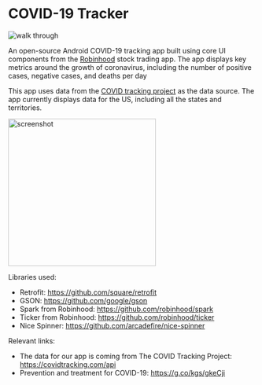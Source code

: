 # COVID-19 Tracker


<img src='https://media3.giphy.com/media/THm1ofDwDPganCYyIx/giphy.gif' title='walk through' />

An open-source Android COVID-19 tracking app built using core UI components from the [Robinhood](https://play.google.com/store/apps/details?id=com.robinhood.android) stock trading app. The app displays key metrics around the growth of coronavirus, including the number of positive cases, negative cases, and deaths per day

This app uses data from the [COVID tracking project](https://twitter.com/covid19tracking) as the data source. The app currently displays data for the US, including all the states and territories.

<img src='https://i.imgur.com/VCQNya5.png' width='300px' title='screenshot' />

Libraries used:
- Retrofit: https://github.com/square/retrofit
- GSON: https://github.com/google/gson
- Spark from Robinhood: https://github.com/robinhood/spark
- Ticker from Robinhood: https://github.com/robinhood/ticker
- Nice Spinner: https://github.com/arcadefire/nice-spinner

Relevant links:
- The data for our app is coming from The COVID Tracking Project: https://covidtracking.com/api
- Prevention and treatment for COVID-19: https://g.co/kgs/gkeCji


